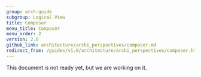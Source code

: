 ```yaml
---
group: arch-guide
subgroup: Logical View
title: Composer
menu_title: Composer
menu_order: 2
version: 2.0
github_link: architecture/archi_perspectives/composer.md
redirect_from: /guides/v1.0/architecture/archi_perspectives/composer.html
---
```


This document is not ready yet, but we are working on it.
